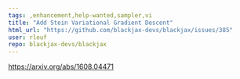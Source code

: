 ```yaml
---
tags: ,enhancement,help-wanted,sampler,vi
title: "Add Stein Variational Gradient Descent"
html_url: "https://github.com/blackjax-devs/blackjax/issues/385"
user: rlouf
repo: blackjax-devs/blackjax
---
```


https://arxiv.org/abs/1608.04471
